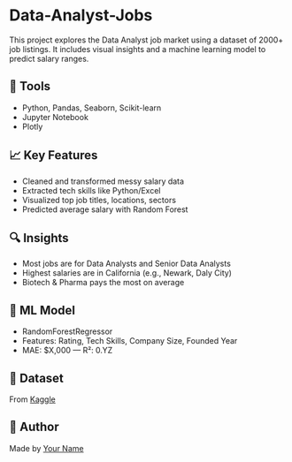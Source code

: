 # Data-Analyst-Jobs
This project explores the Data Analyst job market using a dataset of 2000+ job listings.
It includes visual insights and a machine learning model to predict salary ranges.

## 🔧 Tools
- Python, Pandas, Seaborn, Scikit-learn
- Jupyter Notebook
- Plotly

## 📈 Key Features
- Cleaned and transformed messy salary data
- Extracted tech skills like Python/Excel
- Visualized top job titles, locations, sectors
- Predicted average salary with Random Forest

## 🔍 Insights
- Most jobs are for Data Analysts and Senior Data Analysts
- Highest salaries are in California (e.g., Newark, Daly City)
- Biotech & Pharma pays the most on average

## 🤖 ML Model
- RandomForestRegressor
- Features: Rating, Tech Skills, Company Size, Founded Year
- MAE: $X,000 — R²: 0.YZ

## 📁 Dataset
From [Kaggle](https://www.kaggle.com/andrewmvd/data-analyst-jobs)

## 🧠 Author
Made by [Your Name](https://github.com/yourusername)
